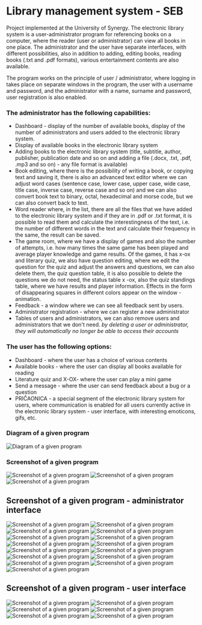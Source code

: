 # Library management system - SEB
Project implemented at the University of Synergy. The electronic library system is a user-administrator program for referencing books on a computer, where the reader (user or administrator) can view all books in one place. The administrator and the user have separate interfaces, with different possibilities, also in addition to adding, editing books, reading books (.txt and .pdf formats), various entertainment contents are also available. 

The program works on the principle of user / administrator, where logging in takes place on separate windows in the program, the user with a username and password, and the administrator with a name, surname and password, user registration is also enabled. 

### The administrator has the following capabilities:
* Dashboard - display of the number of available books, display of the number of administrators and users added to the electronic library system.
* Display of available books in the electronic library system
* Adding books to the electronic library system (title, subtitle, author, publisher, publication date and so on and adding a file (.docx, .txt, .pdf, .mp3 and so on) - any file format is available)
* Book editing, where there is the possibility of writing a book, or copying text and saving it, there is also an advanced text editor where we can adjust word cases (sentence case, lower case, upper case, wide case, title case, inverse case, reverse case and so on) and we can also convert book text to binary, octal, hexadecimal and morse code, but we can also convert back to text.
* Word reader where, in the list, there are all the files that we have added to the electronic library system and if they are in .pdf or .txt format, it is possible to read them and calculate the interestingness of the text, i.e. the number of different words in the text and calculate their frequency in the same, the result can be saved.
* The game room, where we have a display of games and also the number of attempts, i.e. how many times the same game has been played and average player knowledge and game results. Of the games, it has x-ox and literary quiz, we also have question editing, where we edit the question for the quiz and adjust the answers and questions, we can also delete them, the quiz question table, it is also possible to delete the questions we do not need, the status table x -ox, also the quiz standings table, where we have results and player information.
Effects in the form of disappearing squares in different colors appear on the window - animation.
* Feedback - a window where we can see all feedback sent by users.
* Administrator registration - where we can register a new administrator
* Tables of users and administrators, we can also remove users and administrators that we don't need.
*by deleting a user or administrator, they will automatically no longer be able to access their accounts*

### The user has the following options:
* Dashboard - where the user has a choice of various contents
* Available books - where the user can display all books available for reading
* Literature quiz and X-OX- where the user can play a mini game
* Send a message - where the user can send feedback about a bug or a question
* PRIČAONICA - a special segment of the electronic library system for users, where communication is enabled for all users currently active in the electronic library system - user interface, with interesting emoticons, gifs, etc.

### Diagram of a given program 

![Diagram of a given program](https://github.com/stojanovicljubinko/library-management-system-SEB/blob/main/slike/diagram.png)


### Screenshot of a given program 
 ![Screenshot of a given program](https://github.com/stojanovicljubinko/library-management-system-SEB/blob/main/slike/7.png)
 ![Screenshot of a given program](https://github.com/stojanovicljubinko/library-management-system-SEB/blob/main/slike/8.png)
 ![Screenshot of a given program](https://github.com/stojanovicljubinko/library-management-system-SEB/blob/main/slike/9.png)
 
   ## Screenshot of a given program - administrator interface
 ![Screenshot of a given program](https://github.com/stojanovicljubinko/library-management-system-SEB/blob/main/slike/10.png)
 ![Screenshot of a given program](https://github.com/stojanovicljubinko/library-management-system-SEB/blob/main/slike/11.png)
 ![Screenshot of a given program](https://github.com/stojanovicljubinko/library-management-system-SEB/blob/main/slike/12.png)
 ![Screenshot of a given program](https://github.com/stojanovicljubinko/library-management-system-SEB/blob/main/slike/13.png)
 ![Screenshot of a given program](https://github.com/stojanovicljubinko/library-management-system-SEB/blob/main/slike/14.png)
 ![Screenshot of a given program](https://github.com/stojanovicljubinko/library-management-system-SEB/blob/main/slike/15.png)
 ![Screenshot of a given program](https://github.com/stojanovicljubinko/library-management-system-SEB/blob/main/slike/16.png)
 ![Screenshot of a given program](https://github.com/stojanovicljubinko/library-management-system-SEB/blob/main/slike/17.png)
 ![Screenshot of a given program](https://github.com/stojanovicljubinko/library-management-system-SEB/blob/main/slike/18.png)
 ![Screenshot of a given program](https://github.com/stojanovicljubinko/library-management-system-SEB/blob/main/slike/19.png)
 ![Screenshot of a given program](https://github.com/stojanovicljubinko/library-management-system-SEB/blob/main/slike/20.png)
 ![Screenshot of a given program](https://github.com/stojanovicljubinko/library-management-system-SEB/blob/main/slike/21.png)
 ![Screenshot of a given program](https://github.com/stojanovicljubinko/library-management-system-SEB/blob/main/slike/22.png)
 ![Screenshot of a given program](https://github.com/stojanovicljubinko/library-management-system-SEB/blob/main/slike/23.png)
 ![Screenshot of a given program](https://github.com/stojanovicljubinko/library-management-system-SEB/blob/main/slike/24.png)
 
 ## Screenshot of a given program - user interface
 ![Screenshot of a given program](https://github.com/stojanovicljubinko/library-management-system-SEB/blob/main/slike/1.png)
 ![Screenshot of a given program](https://github.com/stojanovicljubinko/library-management-system-SEB/blob/main/slike/5.png)
 ![Screenshot of a given program](https://github.com/stojanovicljubinko/library-management-system-SEB/blob/main/slike/6.png)
 ![Screenshot of a given program](https://github.com/stojanovicljubinko/library-management-system-SEB/blob/main/slike/2.png)
 ![Screenshot of a given program](https://github.com/stojanovicljubinko/library-management-system-SEB/blob/main/slike/3.png)
 ![Screenshot of a given program](https://github.com/stojanovicljubinko/library-management-system-SEB/blob/main/slike/4.png)
 


